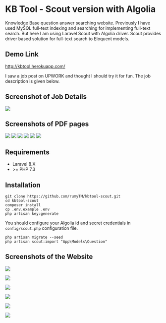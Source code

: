 # KB Tool - Scout version with Algolia

Knowledge Base question answer searching website.
Previously I have used MySQL full-text indexing and searching for implementing full-text search. 
But here I am using Laravel Scout with Algolia driver. Scout provides driver based solution for full-text search to Eloquent models.

## Demo Link

http://kbtool.herokuapp.com/

I saw a job post on UPWORK and thought I should try it for fun. The job description is given below.


## Screenshot of Job Details

![](SCREENSHOTS/job.png)

## Screenshots of PDF pages

![](SCREENSHOTS/pdf-1.jpg )
![](SCREENSHOTS/pdf-2.jpg)
![](SCREENSHOTS/pdf-3.jpg)
![](SCREENSHOTS/pdf-5.jpg)
![](SCREENSHOTS/pdf-6.jpg)
![](SCREENSHOTS/pdf-6.jpg)

## Requirements

- Laravel 8.X
- \>= PHP 7.3

## Installation

```
git clone https://github.com/rumyTM/kbtool-scout.git
cd kbtool-scout
composer install
cp .env.example .env
php artisan key:generate
```
You should configure your Algolia id and secret credentials in ```config/scout.php``` configuration file.
```
php artisan migrate --seed
php artisan scout:import "App\Models\Question"
```

## Screenshots of the Website

![](SCREENSHOTS/1.png)

![](SCREENSHOTS/2.png)

![](SCREENSHOTS/3.png)

![](SCREENSHOTS/4.png)

![](SCREENSHOTS/5.png)

![](SCREENSHOTS/6.png)

